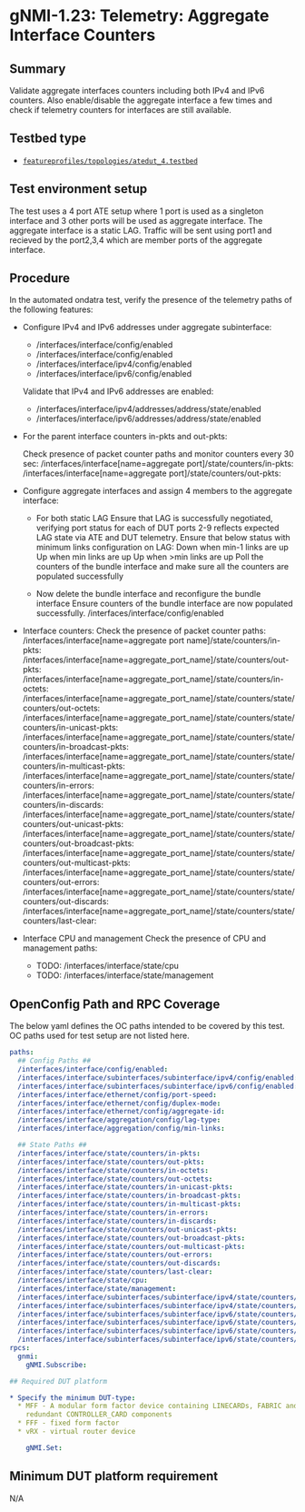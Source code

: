 # gNMI-1.23: Telemetry: Aggregate Interface Counters

## Summary

Validate aggregate interfaces counters including both IPv4 and IPv6 counters.
Also enable/disable the aggregate interface a few times and check if telemetry counters for interfaces are still available.

## Testbed type

* [`featureprofiles/topologies/atedut_4.testbed`](https://github.com/openconfig/featureprofiles/blob/main/topologies/atedut_4.testbed)

## Test environment setup
The test uses a 4 port ATE setup where 1 port is used as a singleton interface and 3 other ports will be used as aggregate interface.
The aggregate interface is a static LAG. Traffic will be sent using port1 and recieved by the port2,3,4 which are member ports of the aggregate interface.


## Procedure
In the automated ondatra test, verify the presence of the telemetry paths of the
following features:

*   Configure IPv4 and IPv6 addresses under aggregate subinterface:

    *   /interfaces/interface/config/enabled
    *   /interfaces/interface/config/enabled
    *   /interfaces/interface/ipv4/config/enabled
    *   /interfaces/interface/ipv6/config/enabled

    Validate that IPv4 and IPv6 addresses are enabled:

    *   /interfaces/interface/ipv4/addresses/address/state/enabled
    *   /interfaces/interface/ipv6/addresses/address/state/enabled

*   For the parent interface counters in-pkts and out-pkts:

    Check presence of packet counter paths and monitor counters every 30 sec:
    /interfaces/interface[name=aggregate port]/state/counters/in-pkts:
    /interfaces/interface[name=aggregate port]/state/counters/out-pkts:

*   Configure aggregate interfaces and assign 4 members to the aggregate interface:
    * For both static LAG
        Ensure that LAG is successfully negotiated, verifying port status for each of DUT ports 2-9 reflects expected LAG state via ATE and DUT telemetry.
        Ensure that below status with minimum links configuration on LAG:
            Down when min-1 links are up
            Up when min links are up
            Up when >min links are up
        Poll the counters of the bundle interface and make sure all the counters
        are populated successfully

    * Now delete the bundle interface and reconfigure the bundle interface
        Ensure counters of the bundle interface are now populated successfully.
        /interfaces/interface/config/enabled

*   Interface counters:
    Check the presence of packet counter paths:
    /interfaces/interface[name=aggregate port name]/state/counters/in-pkts:
    /interfaces/interface[name=aggregate_port_name]/state/counters/out-pkts:
    /interfaces/interface[name=aggregate_port_name]/state/counters/in-octets:
    /interfaces/interface[name=aggregate_port_name]/state/counters/state/counters/out-octets:
    /interfaces/interface[name=aggregate_port_name]/state/counters/state/counters/in-unicast-pkts:
    /interfaces/interface[name=aggregate_port_name]/state/counters/state/counters/in-broadcast-pkts:
    /interfaces/interface[name=aggregate_port_name]/state/counters/state/counters/in-multicast-pkts:
    /interfaces/interface[name=aggregate_port_name]/state/counters/state/counters/in-errors:
    /interfaces/interface[name=aggregate_port_name]/state/counters/state/counters/in-discards:
    /interfaces/interface[name=aggregate_port_name]/state/counters/state/counters/out-unicast-pkts:
    /interfaces/interface[name=aggregate_port_name]/state/counters/state/counters/out-broadcast-pkts:
    /interfaces/interface[name=aggregate_port_name]/state/counters/state/counters/out-multicast-pkts:
    /interfaces/interface[name=aggregate_port_name]/state/counters/state/counters/out-errors:
    /interfaces/interface[name=aggregate_port_name]/state/counters/state/counters/out-discards:
    /interfaces/interface[name=aggregate_port_name]/state/counters/state/counters/last-clear:

*   Interface CPU and management
    Check the presence of CPU and management paths:

    *   TODO: /interfaces/interface/state/cpu
    *   TODO: /interfaces/interface/state/management

## OpenConfig Path and RPC Coverage

The below yaml defines the OC paths intended to be covered by this test. OC paths used for test setup are not listed here.

```yaml
paths:
  ## Config Paths ##
  /interfaces/interface/config/enabled:
  /interfaces/interface/subinterfaces/subinterface/ipv4/config/enabled:
  /interfaces/interface/subinterfaces/subinterface/ipv6/config/enabled:
  /interfaces/interface/ethernet/config/port-speed:
  /interfaces/interface/ethernet/config/duplex-mode:
  /interfaces/interface/ethernet/config/aggregate-id:
  /interfaces/interface/aggregation/config/lag-type:
  /interfaces/interface/aggregation/config/min-links:

  ## State Paths ##
  /interfaces/interface/state/counters/in-pkts:
  /interfaces/interface/state/counters/out-pkts:
  /interfaces/interface/state/counters/in-octets:
  /interfaces/interface/state/counters/out-octets:
  /interfaces/interface/state/counters/in-unicast-pkts:
  /interfaces/interface/state/counters/in-broadcast-pkts:
  /interfaces/interface/state/counters/in-multicast-pkts:
  /interfaces/interface/state/counters/in-errors:
  /interfaces/interface/state/counters/in-discards:
  /interfaces/interface/state/counters/out-unicast-pkts:
  /interfaces/interface/state/counters/out-broadcast-pkts:
  /interfaces/interface/state/counters/out-multicast-pkts:
  /interfaces/interface/state/counters/out-errors:
  /interfaces/interface/state/counters/out-discards:
  /interfaces/interface/state/counters/last-clear:
  /interfaces/interface/state/cpu:
  /interfaces/interface/state/management:
  /interfaces/interface/subinterfaces/subinterface/ipv4/state/counters/in-pkts:
  /interfaces/interface/subinterfaces/subinterface/ipv4/state/counters/out-pkts:
  /interfaces/interface/subinterfaces/subinterface/ipv6/state/counters/in-pkts:
  /interfaces/interface/subinterfaces/subinterface/ipv6/state/counters/out-pkts:
  /interfaces/interface/subinterfaces/subinterface/ipv6/state/counters/in-discarded-pkts:
  /interfaces/interface/subinterfaces/subinterface/ipv6/state/counters/out-discarded-pkts:
rpcs:
  gnmi:
    gNMI.Subscribe:

## Required DUT platform

* Specify the minimum DUT-type:
  * MFF - A modular form factor device containing LINECARDs, FABRIC and
    redundant CONTROLLER_CARD components
  * FFF - fixed form factor
  * vRX - virtual router device

    gNMI.Set:
```
## Minimum DUT platform requirement

N/A

